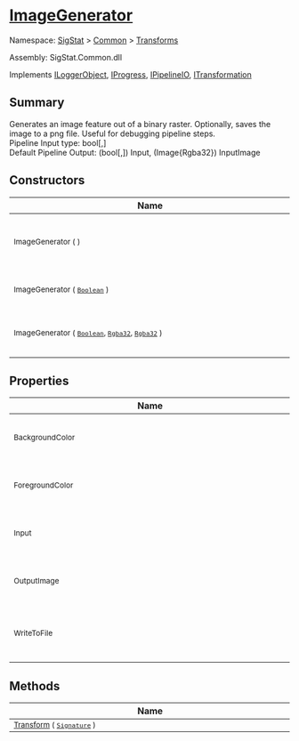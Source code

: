 # [ImageGenerator](./ImageGenerator.md)

Namespace: [SigStat]() > [Common](./../README.md) > [Transforms](./README.md)

Assembly: SigStat.Common.dll

Implements [ILoggerObject](./../ILoggerObject.md), [IProgress](./../Helpers/IProgress.md), [IPipelineIO](./../Pipeline/IPipelineIO.md), [ITransformation](./../ITransformation.md)

## Summary
Generates an image feature out of a binary raster.  Optionally, saves the image to a png file.  Useful for debugging pipeline steps.  <br>Pipeline Input type: bool[,]<br>Default Pipeline Output: (bool[,]) Input, (Image{Rgba32}) InputImage

## Constructors

| Name | Summary | 
| --- | --- | 
| <div style="width:490px"><sub>ImageGenerator (  )</sub></div>| <sub>Initializes a new instance of the [Transforms.ImageGenerator](https://github.com/hargitomi97/sigstat/blob/master/docs/md/SigStat/Common/Transforms/ImageGenerator.md) class with default settings: skip file writing, Blue ink on white paper.</sub></div>| <br>
| <div style="width:490px"><sub>ImageGenerator ( [`Boolean`](https://docs.microsoft.com/en-us/dotnet/api/System.Boolean) )</sub></div>| <sub>Initializes a new instance of the [Transforms.ImageGenerator](https://github.com/hargitomi97/sigstat/blob/master/docs/md/SigStat/Common/Transforms/ImageGenerator.md) class with default settings.</sub></div>| <br>
| <div style="width:490px"><sub>ImageGenerator ( [`Boolean`](https://docs.microsoft.com/en-us/dotnet/api/System.Boolean), [`Rgba32`](./ImageGenerator.md), [`Rgba32`](./ImageGenerator.md) )</sub></div>| <sub>Initializes a new instance of the [Transforms.ImageGenerator](https://github.com/hargitomi97/sigstat/blob/master/docs/md/SigStat/Common/Transforms/ImageGenerator.md) class with specified settings.</sub></div>| <br>


## Properties

| Name | Summary | 
| --- | --- | 
| <div style="width:490px"><sub>BackgroundColor</sub></div>| <sub>Gets or sets the color of the backgroung used to render the signature</sub></div>| <br>
| <div style="width:490px"><sub>ForegroundColor</sub></div>| <sub>Gets or sets the color of the foreground used to render the signature</sub></div>| <br>
| <div style="width:490px"><sub>Input</sub></div>| <sub>Input [FeatureDescriptor](https://github.com/hargitomi97/sigstat/blob/master/docs/md/SigStat/Common/FeatureDescriptor.md) for the binary image of a signature</sub></div>| <br>
| <div style="width:490px"><sub>OutputImage</sub></div>| <sub>Input [FeatureDescriptor](https://github.com/hargitomi97/sigstat/blob/master/docs/md/SigStat/Common/FeatureDescriptor.md) for the binary image of a signature</sub></div>| <br>
| <div style="width:490px"><sub>WriteToFile</sub></div>| <sub>Gets or sets a value indicating whether the results should be saved to a file or not.</sub></div>| <br>


## Methods

| Name | Summary | 
| --- | --- | 
| <div style="width:490px"><sub>[Transform](./Methods/ImageGenerator-100663677.md) ( [`Signature`](./../Signature.md) )</sub></div>| <sub></sub></div>| <br>


